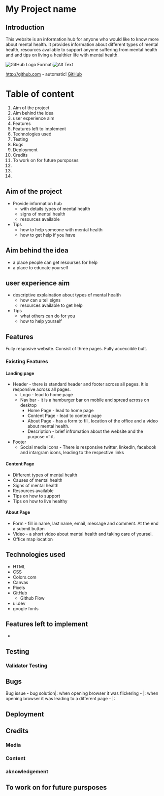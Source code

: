 # My Project name 
## Introduction
This website is an information hub for anyone who would like to know more about mental health. It provides information about different types of mental health, resources available to support anyone suffering from mental health and and tips on living a healthier life with mental health. 

![GitHub Logo]()
Format:![Alt Text](url)

http://github.com - automatic!
[GitHub](http:github.com)

# Table of content 
1. Aim of the project
2. Aim behind the idea
3. user experience aim 
4. Features 
5. Features left to implement
6. Technologies used  
8. Testing
9. Bugs
10. Deployment 
11. Credits 
12. To work on for future pursposes
13. 
14. 
15. 

## Aim of the project
* Provide information hub
    * with details types of mental health 
    * signs of mental health
    * resources available
* Tips 
    * how to help someone with mental health
    * how to get help if you have
 
## Aim behind the idea
* a place people can get resourses for help
* a place to educate yourself

## user experience aim 
* descriptive explaination about types of mental health
    * how can u tell signs
    * resources available to get help
* Tips 
    * what others can do for you
    * how to help yourself

## Features 
Fully resposive website. Consist of three pages. Fully acceccible bult. 

### Existing Features

#### Landing page 
* Header - there is standard header and footer across all pages. It is responsive across all pages. 
    * Logo - lead to home page
    * Nav bar - it is a hamburger bar on mobile and spread across on desktop
        * Home Page - lead to home page
        * Content Page - lead to content page
        * About Page - has a form to fill, location of the office and a video about mental health. 
        * Description - brief infromation about the website and the purpose of it. 
* Footer 
    * Social media icons - There is responsive twitter, linkedIn, facebook and intargram icons, leading to the respective links 
    
#### Content Page
* Different types of mental health
* Causes of mental health
* Signs of mental health
* Resources available
* Tips on how to support
* Tips on how to live healthy

#### About Page
* Form - fill in name, last name, email, message and comment. At the end a submit button
* Video - a short video about mental health and taking care of yoursel. 
* Office map location

## Technologies used 
* HTML
* CSS
* Colors.com
* Canvas 
* Pixels 
* GitHub
    * Github Flow
* ui.dev 
* google fonts

## Features left to implement 
* 

## Testing 


### Validator Testing

## Bugs
Bug issue - bug solution|: when opening browser it was flickering -  |: when opening browser it was leading to a different page - |: 


## Deployment 

## Credits  

### Media 

### Content 

### aknowledgement 

## To work on for future pursposes 

    

